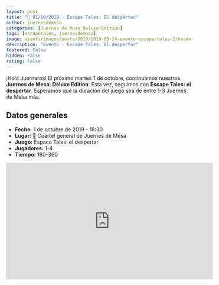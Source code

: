 ```yaml
---
layout: post
title: "🧐 01/10/2019 - Escape Tales: El despertar"
author: juernesdemesa
categories: [Juernes de Mesa Deluxe Edition]
tags: [escapetales, juernesdemesa]
image: assets/images/posts/2019/2019-09-24-evento-escape-tales-2/header.jpg
description: "Evento - Escape Tales: El despertar"
featured: False
hidden: False
rating: False
---
```


¡Hola Juerneros! El próximo martes 1 de octubre, continuamos nuestros **Juernes de Mesa: Deluxe Edition**. Esta vez, seguimos con **Escape Tales: el despertar**. Esperamos que la duración del juego sea de entre 1-3 Juernes de Mesa más.

## Datos generales

- **Fecha:** 1 de octubre de 2019 - 18:30
- **Lugar:** 🎲 Cuártel general de Juernes de Mesa
- **Juego:** Espace Tales: el despertar
- **Jugadores:** 1-4
- **Tiempo:** 180-360

<iframe width="560" height="315" src="https://www.youtube.com/embed/ln4f2IzAiw8" frameborder="0" allow="accelerometer; autoplay; encrypted-media; gyroscope; picture-in-picture" allowfullscreen></iframe>
